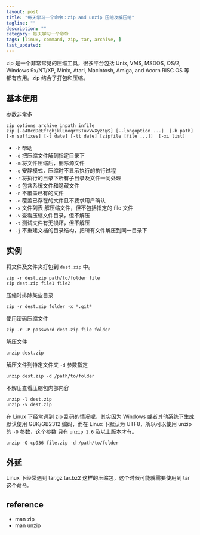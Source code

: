 ```yaml
---
layout: post
title: "每天学习一个命令：zip and unzip 压缩及解压缩"
tagline: ""
description: ""
category: 每天学习一个命令
tags: [linux, command, zip, tar, archive, ]
last_updated:
---
```


zip 是一个非常常见的压缩工具，很多平台包括 Unix, VMS, MSDOS, OS/2, Windows 9x/NT/XP, Minix, Atari, Macintosh, Amiga, and Acorn RISC OS 等都有应用。zip 结合了打包和压缩。

## 基本使用
参数非常多

    zip options archive inpath infile
    zip [-aABcdDeEfFghjklLmoqrRSTuvVwXyz!@$] [--longoption ...]  [-b path] [-n suffixes] [-t date] [-tt date] [zipfile [file ...]]  [-xi list]


- `-h` 帮助
- `-d` 把压缩文件解到指定目录下
- `-m` 将文件压缩后，删除源文件
- `-q` 安静模式，压缩时不显示执行的执行过程
- `-r` 将执行的目录下所有子目录及文件一同处理
- `-S` 包含系统文件和隐藏文件
- `-n` 不覆盖已有的文件
- `-o` 覆盖已存在的文件且不要求用户确认
- `-x` 文件列表 解压缩文件，但不包括指定的 file 文件
- `-v` 查看压缩文件目录，但不解压
- `-t` 测试文件有无损坏，但不解压
- `-j` 不重建文档的目录结构，把所有文件解压到同一目录下

## 实例

将文件及文件夹打包到 `dest.zip` 中。

    zip -r dest.zip path/to/folder file
    zip dest.zip file1 file2

压缩时排除某些目录

    zip -r dest.zip folder -x *.git*

使用密码压缩文件

    zip -r -P password dest.zip file folder

解压文件

    unzip dest.zip

解压文件到特定文件夹 `-d` 参数指定

    unzip dest.zip -d /path/to/folder

不解压查看压缩包内部内容

    unzip -l dest.zip
    unzip -v dest.zip

在 Linux 下经常遇到 zip 乱码的情况呢，其实因为 Windows 或者其他系统下生成默认使用 GBK/GB2312 编码，而在 Linux 下默认为 UTF8，所以可以使用 unzip 的 `-O` 参数，这个参数 只有 `unzip 1.6` 及以上版本才有。

    unzip -O cp936 file.zip -d /path/to/folder

## 外延
Linux 下经常遇到 tar.gz tar.bz2 这样的压缩包，这个时候可能就需要使用到 tar 这个命令。

## reference

- man zip
- man unzip
